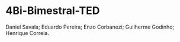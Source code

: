 # 4Bi-Bimestral-TED
Daniel Savala; Eduardo Pereira; Enzo Corbanezi; Guilherme Godinho; Henrique Correia.
